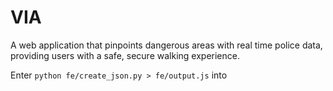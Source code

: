 # VIA
A web application that pinpoints dangerous areas with real time police data, providing users with a safe, secure walking experience.

Enter ``python fe/create_json.py > fe/output.js`` into  